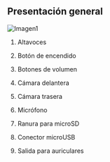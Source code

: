 ## Presentación general

![Imagen1](http://static.energysistem.com/images/manuals/42800/58b00f724b41e.jpg)

1. Altavoces

2. Botón de encendido

3. Botones de volumen

4. Cámara delantera

5. Cámara trasera

6. Micrófono

7. Ranura para microSD

8. Conector microUSB

9. Salida para auriculares
